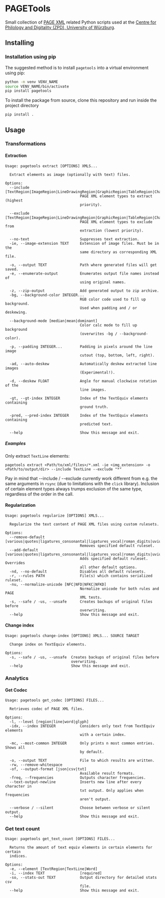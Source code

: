 # PAGETools
Small collection of [PAGE XML](https://github.com/PRImA-Research-Lab/PAGE-XML) related Python scripts used at the
[Centre for Philology and Digitality (ZPD), University of Würzburg](https://github.com/uniwue-zpd).

## Installing
### Installation using pip
The suggested method is to install `pagetools` into a virtual environment using pip:
```bash
python -m venv VENV_NAME
source VENV_NAME/bin/activate
pip install pagetools
```
To install the package from source, clone this repository and run inside the project directory
```bash
pip install .
```

## Usage

### Transformations 
#### Extraction
```
Usage: pagetools extract [OPTIONS] XMLS...

  Extract elements as image (optionally with text) files.

Options:
  --include [TextRegion|ImageRegion|LineDrawingRegion|GraphicRegion|TableRegion|ChartRegion|MapRegion|SeparatorRegion|MathsRegion|ChemRegion|MusicRegion|AdvertRegion|NoiseRegion|NoiseRegion|UnknownRegion|CustomRegion|TextLine|*]
                                  PAGE XML element types to extract (highest
                                  priority).

  --exclude [TextRegion|ImageRegion|LineDrawingRegion|GraphicRegion|TableRegion|ChartRegion|MapRegion|SeparatorRegion|MathsRegion|ChemRegion|MusicRegion|AdvertRegion|NoiseRegion|NoiseRegion|UnknownRegion|CustomRegion|TextLine|*]
                                  PAGE XML element types to exclude from
                                  extraction (lowest priority).

  --no-text                       Suppresses text extraction.
  -ie, --image-extension TEXT     Extension of image files. Must be in the
                                  same directory as corresponding XML file.

  -o, --output TEXT               Path where generated files will get saved.
  -e, --enumerate-output          Enumerates output file names instead of
                                  using original names.

  -z, --zip-output                Add generated output to zip archive.
  -bg, --background-color INTEGER...
                                  RGB color code used to fill up background.
                                  Used when padding and / or deskewing.

  --background-mode [median|mean|dominant]
                                  Color calc mode to fill up background
                                  (overwrites -bg / --background-color).

  -p, --padding INTEGER...        Padding in pixels around the line image
                                  cutout (top, bottom, left, right).

  -ad, --auto-deskew              Automatically deskew extracted line images
                                  (Experimental!).

  -d, --deskew FLOAT              Angle for manual clockwise rotation of the
                                  line images.

  -gt, --gt-index INTEGER         Index of the TextEquiv elements containing
                                  ground truth.

  -pred, --pred-index INTEGER     Index of the TextEquiv elements containing
                                  predicted text.

  --help                          Show this message and exit.
```

##### Examples
Only extract `TextLine` elements:
```
pagetools extract <Path/to/xml/files>/*.xml -ie <img_extension> -o <Path/to/output/dir> --include TextLine --exclude "*"
```

Pay in mind that --include / --exclude currently work different from e.g. the same arguments in `rsync` (due to limitations with the `click` library). Inclusion of certain element types always trumps exclusion of the same type, regardless of the order in the call.

#### Regularization
```
Usage: pagetools regularize [OPTIONS] XMLS...

  Regularize the text content of PAGE XML files using custom rulesets.

Options:
  --remove-default [various|quotes|ligatures_consonantal|ligatures_vocal|roman_digits|uvius|punctuation|spaces]
                                  Removes specified default ruleset.
  --add-default [various|quotes|ligatures_consonantal|ligatures_vocal|roman_digits|uvius|punctuation|spaces]
                                  Adds specified default ruleset. Overrides
                                  all other default options.
  -nd, --no-default               Disables all default rulesets.
  -r, --rules PATH                File(s) which contains serialized ruleset.
  -nu, --normalize-unicode [NFC|NFD|NFKC|NFKD]
                                  Normalize unicode for both rules and PAGE
                                  XML tests.
  -s, --safe / -us, --unsafe      Creates backups of original files before
                                  overwriting.
  --help                          Show this message and exit.

```
#### Change index
```
Usage: pagetools change-index [OPTIONS] XMLS... SOURCE TARGET

  Change index on TextEquiv elements.

Options:
  -s, --safe / -us, --unsafe  Creates backups of original files before
                              overwriting.
  --help                      Show this message and exit.
```
### Analytics
#### Get Codec
```
Usage: pagetools get_codec [OPTIONS] FILES...

  Retrieves codec of PAGE XML files.

Options:
  -l, --level [region|line|word|glyph]
  -idx, --index INTEGER           Considers only text from TextEquiv elements
                                  with a certain index.

  -mc, --most-common INTEGER      Only prints n most common entries. Shows all
                                  by default.

  -o, --output TEXT               File to which results are written.
  -rw, --remove-whitespace
  -of, --output-format [json|csv|txt]
                                  Available result formats.
  -freq, --frequencies            Outputs character frequencies.
  --text-output-newline           Inserts new line after every character in
                                  txt output. Only applies when frequencies
                                  aren't output.

  --verbose / --silent            Choose between verbose or silent output.
  --help                          Show this message and exit.

```
### Get text count
```
Usage: pagetools get_text_count [OPTIONS] FILES...

  Returns the amount of text equiv elements in certain elements for certain
  indices.

Options:
  -e, --element [TextRegion|TextLine|Word]
  -i, --index TEXT                [required]
  -so, --stats-out TEXT           Output directory for detailed stats csv
                                  file.
  --help                          Show this message and exit.

```
